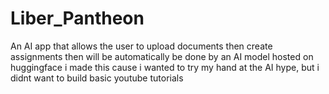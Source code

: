 # Liber_Pantheon
An AI app that allows the user to upload documents then create assignments then will be automatically be done by an AI model hosted on huggingface
i made this cause i wanted to try my hand at the AI hype, but i didnt want to build basic youtube tutorials
